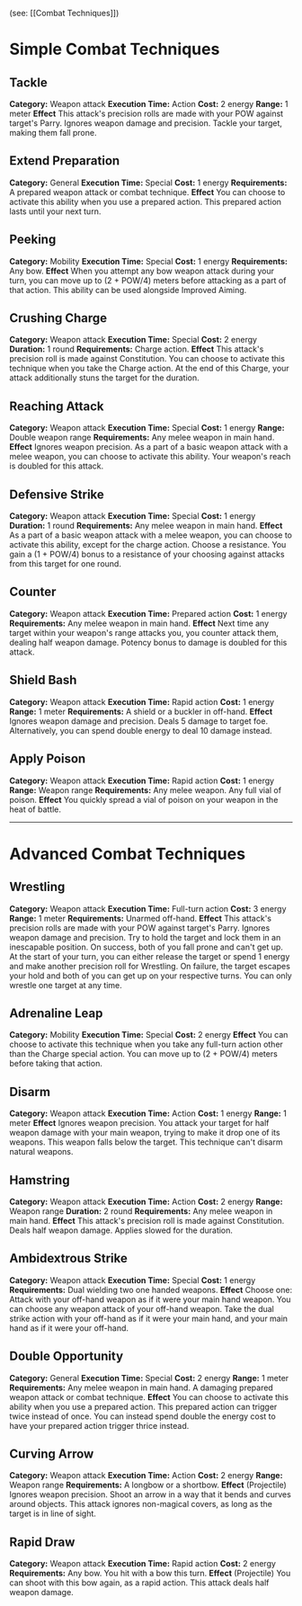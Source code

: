 (see: [[Combat Techniques]])

# Simple Combat Techniques
## Tackle
**Category:** Weapon attack
**Execution Time:** Action
**Cost:** 2 energy
**Range:** 1 meter
**Effect**
	This attack's precision rolls are made with your POW against target's Parry.
	Ignores weapon damage and precision.
	Tackle your target, making them fall prone.

## Extend Preparation
**Category:** General
**Execution Time:** Special
**Cost:** 1 energy
**Requirements:**
	A prepared weapon attack or combat technique.
**Effect**
	You can choose to activate this ability when you use a prepared action. This prepared action lasts until your next turn.

## Peeking
**Category:** Mobility
**Execution Time:** Special
**Cost:** 1 energy
**Requirements:**
	Any bow.
**Effect**
	When you attempt any bow weapon attack during your turn, you can move up to (2 + POW/4) meters before attacking as a part of that action. This ability can be used alongside Improved Aiming. 

## Crushing Charge
**Category:** Weapon attack
**Execution Time:** Special
**Cost:** 2 energy
**Duration:** 1 round
**Requirements:**
	Charge action.
**Effect**
	This attack's precision roll is made against Constitution.
	You can choose to activate this technique when you take the Charge action.
	At the end of this Charge, your attack additionally stuns the target for the duration.

## Reaching Attack
**Category:** Weapon attack
**Execution Time:** Special 
**Cost:** 1 energy
**Range:** Double weapon range
**Requirements:**
	Any melee weapon in main hand.
**Effect**
	Ignores weapon precision.
	As a part of a basic weapon attack with a melee weapon, you can choose to activate this ability. Your weapon's reach is doubled for this attack.

## Defensive Strike
**Category:** Weapon attack
**Execution Time:** Special
**Cost:** 1 energy
**Duration:** 1 round
**Requirements:**
	Any melee weapon in main hand.
**Effect**
	As a part of a basic weapon attack with a melee weapon, you can choose to activate this ability, except for the charge action.
	Choose a resistance. You gain a (1 + POW/4) bonus to a resistance of your choosing against attacks from this target for one round.

## Counter
**Category:** Weapon attack
**Execution Time:** Prepared action 
**Cost:** 1 energy
**Requirements:**
	Any melee weapon in main hand.
**Effect**
	Next time any target within your weapon's range attacks you, you counter attack them, dealing half weapon damage. Potency bonus to damage is doubled for this attack.

## Shield Bash
**Category:** Weapon attack
**Execution Time:** Rapid action
**Cost:** 1 energy
**Range:** 1 meter
**Requirements:**
	A shield or a buckler in off-hand.
**Effect**
	Ignores weapon damage and precision.
	Deals 5 damage to target foe. 
	Alternatively, you can spend double energy to deal 10 damage instead.

## Apply Poison
**Category:** Weapon attack
**Execution Time:** Rapid action
**Cost:** 1 energy
**Range:** Weapon range
**Requirements:**
	Any melee weapon.
	Any full vial of poison. 
**Effect**
	You quickly spread a vial of poison on your weapon in the heat of battle.

---
# Advanced Combat Techniques
## Wrestling 
**Category:** Weapon attack
**Execution Time:** Full-turn action
**Cost:** 3 energy
**Range:** 1 meter
**Requirements:**
	Unarmed off-hand.
**Effect**
	This attack's precision rolls are made with your POW against target's Parry.
	Ignores weapon damage and precision. 
	Try to hold the target and lock them in an inescapable position. On success, both of you fall prone and can't get up.
	At the start of your turn, you can either release the target or spend 1 energy and make another precision roll for Wrestling. On failure, the target escapes your hold and both of you can get up on your respective turns.
	You can only wrestle one target at any time.

## Adrenaline Leap
**Category:** Mobility
**Execution Time:** Special
**Cost:** 2 energy
**Effect**
	You can choose to activate this technique when you take any full-turn action other than the Charge special action.
	You can move up to (2 + POW/4) meters before taking that action.

## Disarm
**Category:** Weapon attack
**Execution Time:** Action
**Cost:** 1 energy
**Range:** 1 meter
**Effect**
	Ignores weapon precision. 
	You attack your target for half weapon damage with your main weapon, trying to make it drop one of its weapons. This weapon falls below the target.
	This technique can't disarm natural weapons.

## Hamstring
**Category:** Weapon attack
**Execution Time:** Action
**Cost:** 2 energy
**Range:** Weapon range
**Duration:** 2 round
**Requirements:**
	Any melee weapon in main hand.
**Effect**
	This attack's precision roll is made against Constitution.
	Deals half weapon damage.
	Applies slowed for the duration.

## Ambidextrous Strike
**Category:** Weapon attack
**Execution Time:** Special
**Cost:** 1 energy
**Requirements:**
	Dual wielding two one handed weapons.
**Effect**
	Choose one:
	Attack with your off-hand weapon as if it were your main hand weapon. You can choose any weapon attack of your off-hand weapon.
	Take the dual strike action with your off-hand as if it were your main hand, and your main hand as if it were your off-hand.

## Double Opportunity
**Category:** General
**Execution Time:** Special
**Cost:** 2 energy
**Range:** 1 meter
**Requirements:**
	Any melee weapon in main hand.
	A damaging prepared weapon attack or combat technique.
**Effect**
	You can choose to activate this ability when you use a prepared action. This prepared action can trigger twice instead of once. You can instead spend double the energy cost to have your prepared action trigger thrice instead.

## Curving Arrow
**Category:** Weapon attack
**Execution Time:** Action
**Cost:** 2 energy
**Range:** Weapon range
**Requirements:**
	A longbow or a shortbow.
**Effect**
	(Projectile)
	Ignores weapon precision. 
	Shoot an arrow in a way that it bends and curves around objects.
	This attack ignores non-magical covers, as long as the target is in line of sight. 

## Rapid Draw
**Category:** Weapon attack
**Execution Time:** Rapid action
**Cost:** 2 energy
**Requirements:**
	Any bow.
	You hit with a bow this turn.
**Effect**
	(Projectile)
	You can shoot with this bow again, as a rapid action. This attack deals half weapon damage. 